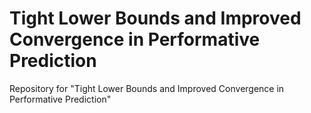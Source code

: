 # Tight Lower Bounds and Improved Convergence in Performative Prediction
Repository for "Tight Lower Bounds and Improved Convergence in Performative Prediction"
